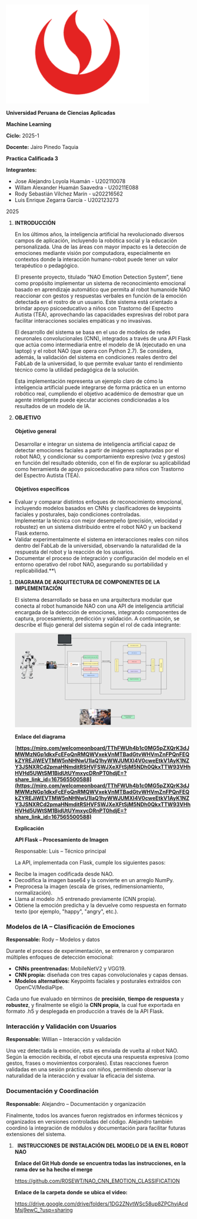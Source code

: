 ﻿![](Aspose.Words.1106e62c-c961-4b70-871f-f803cac18441.001.png)









**Universidad Peruana de Ciencias Aplicadas**

**Machine Learning**

**Ciclo:** 2025-1

**Docente:** Jairo Pinedo Taquia

**Practica Calificada 3**

**Integrantes:**


- Jose Alejandro Loyola Huamán - U202110078
- Willam Alexander Huamán Saavedra  - U20211E088
- Rody Sebastián Vílchez Marín - u202216562
- Luis Enrique Zegarra García - U202123273

2025


1. **INTRODUCCIÓN**

   En los últimos años, la inteligencia artificial ha revolucionado diversos campos de aplicación, incluyendo la robótica social y la educación personalizada. Una de las áreas con mayor impacto es la detección de emociones mediante visión por computadora, especialmente en contextos donde la interacción humano-robot puede tener un valor terapéutico o pedagógico.

   El presente proyecto, titulado “NAO Emotion Detection System”, tiene como propósito implementar un sistema de reconocimiento emocional basado en aprendizaje automático que permita al robot humanoide NAO reaccionar con gestos y respuestas verbales en función de la emoción detectada en el rostro de un usuario. Este sistema está orientado a brindar apoyo psicoeducativo a niños con Trastorno del Espectro Autista (TEA), aprovechando las capacidades expresivas del robot para facilitar interacciones sociales empáticas y no invasivas.

   El desarrollo del sistema se basa en el uso de modelos de redes neuronales convolucionales (CNN), integrados a través de una API Flask que actúa como intermediaria entre el modelo de IA (ejecutado en una laptop) y el robot NAO (que opera con Python 2.7). Se considera, además, la validación del sistema en condiciones reales dentro del FabLab de la universidad, lo que permite evaluar tanto el rendimiento técnico como la utilidad pedagógica de la solución.

   Esta implementación representa un ejemplo claro de cómo la inteligencia artificial puede integrarse de forma práctica en un entorno robótico real, cumpliendo el objetivo académico de demostrar que un agente inteligente puede ejecutar acciones condicionadas a los resultados de un modelo de IA.

1. **OBJETIVO**
   #### <a name="_wt7hn0wk2pv3"></a>**Objetivo general**
   Desarrollar e integrar un sistema de inteligencia artificial capaz de detectar emociones faciales a partir de imágenes capturadas por el robot NAO, y condicionar su comportamiento expresivo (voz y gestos) en función del resultado obtenido, con el fin de explorar su aplicabilidad como herramienta de apoyo psicoeducativo para niños con Trastorno del Espectro Autista (TEA).
   #### <a name="_gyilsrazog5k"></a>**Objetivos específicos**
- Evaluar y comparar distintos enfoques de reconocimiento emocional, incluyendo modelos basados en CNNs y clasificadores de keypoints faciales y posturales, bajo condiciones controladas.\
  Implementar la técnica con mejor desempeño (precisión, velocidad y robustez) en un sistema distribuido entre el robot NAO y un backend Flask externo.
- Validar experimentalmente el sistema en interacciones reales con niños dentro del FabLab de la universidad, observando la naturalidad de la respuesta del robot y la reacción de los usuarios.
- Documentar el proceso de integración y configuración del modelo en el entorno operativo del robot NAO, asegurando su portabilidad y replicabilidad.**\

1. **DIAGRAMA DE ARQUITECTURA DE COMPONENTES DE LA IMPLEMENTACIÓN** 

   El sistema desarrollado se basa en una arquitectura modular que conecta al robot humanoide NAO con una API de inteligencia artificial encargada de la detección de emociones, integrando componentes de captura, procesamiento, predicción y validación. A continuación, se describe el flujo general del sistema según el rol de cada integrante:

   ![](Aspose.Words.1106e62c-c961-4b70-871f-f803cac18441.002.png)

   **Enlace del diagrama** 

   [**https://miro.com/welcomeonboard/TThFWUh4b1c0MG5pZXQrK3dJMWMzNGp1dkxFcEFoQnRMQWVxekVnMTBadGtvWHVmZnFPQnFEQkZYREJiWEVTMW5nNHNwU1laQ1hyWWJUMXI4V0cweEtkV1AyK1NZY3JSNXRCd2pmaHNmditRSHVFSWJXeXFtSjM5NDh0QkxTTW93VHhHVHd5UWtSM1BidUtUYmxycDRnPT0hdjE=?share_link_id=167565500588](https://miro.com/welcomeonboard/TThFWUh4b1c0MG5pZXQrK3dJMWMzNGp1dkxFcEFoQnRMQWVxekVnMTBadGtvWHVmZnFPQnFEQkZYREJiWEVTMW5nNHNwU1laQ1hyWWJUMXI4V0cweEtkV1AyK1NZY3JSNXRCd2pmaHNmditRSHVFSWJXeXFtSjM5NDh0QkxTTW93VHhHVHd5UWtSM1BidUtUYmxycDRnPT0hdjE=?share_link_id=167565500588)** 

   **Explicación**

   **API Flask – Procesamiento de Imagen**

   Responsable: Luis – Técnico principal

   La API, implementada con Flask, cumple los siguientes pasos:

- Recibe la imagen codificada desde NAO.
- Decodifica la imagen base64 y la convierte en un arreglo NumPy.
- Preprocesa la imagen (escala de grises, redimensionamiento, normalización).
- Llama al modelo .h5 entrenado previamente (CNN propia).
- Obtiene la emoción predicha y la devuelve como respuesta en formato texto (por ejemplo, "happy", "angry", etc.).

### <a name="_tmzqvru4aa25"></a>**Modelos de IA – Clasificación de Emociones**
**Responsable:** Rody – Modelos y datos

Durante el proceso de experimentación, se entrenaron y compararon múltiples enfoques de detección emocional:

- **CNNs preentrenadas:** MobileNetV2 y VGG19.
- **CNN propia:** diseñada con tres capas convolucionales y capas densas.
- **Modelos alternativos:** Keypoints faciales y posturales extraídos con OpenCV/MediaPipe.

Cada uno fue evaluado en términos de **precisión**, **tiempo de respuesta** y **robustez**, y finalmente se eligió la **CNN propia**, la cual fue exportada en formato .h5 y desplegada en producción a través de la API Flask.
### <a name="_jx3yjzelkkx"></a>**Interacción y Validación con Usuarios**
**Responsable:** Willian – Interacción y validación

Una vez detectada la emoción, esta es enviada de vuelta al robot NAO. Según la emoción recibida, el robot ejecuta una respuesta expresiva (como gestos, frases o movimientos corporales). Estas reacciones fueron validadas en una sesión práctica con niños, permitiendo observar la naturalidad de la interacción y evaluar la eficacia del sistema.
### <a name="_1uaf05t4g2mp"></a>**Documentación y Coordinación**
**Responsable:** Alejandro – Documentación y organización

Finalmente, todos los avances fueron registrados en informes técnicos y organizados en versiones controladas del código. Alejandro también coordinó la integración de módulos y documentación para facilitar futuras extensiones del sistema.

1. ` `**INSTRUCCIONES DE INSTALACIÓN DEL MODELO DE IA EN EL ROBOT NAO**

   **Enlace del Git Hub donde se encuentra todas las instrucciones, en la rama dev se ha hecho el merge** 

   <https://github.com/R0SEWT/NAO_CNN_EMOTION_CLASSIFICATION> 

   **Enlace de la carpeta donde se ubica el video:**

   <https://drive.google.com/drive/folders/1DG2ZNvtWSc58up8ZPChyiAcdMsj9ewC_?usp=sharing>







